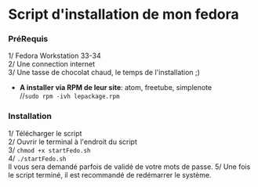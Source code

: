 # Script d'installation de mon fedora

### PréRequis
1/ Fedora Workstation 33-34   
2/ Une connection internet   
3/ Une tasse de chocolat chaud, le temps de l'installation ;)    

- **A installer via RPM de leur site**: atom, freetube, simplenote   
//```sudo rpm -ivh lepackage.rpm```

### Installation
1/ Télécharger le script    
2/ Ouvrir le terminal à l'endroit du script     
3/ ```chmod +x startFedo.sh```    
4/ ```./startFedo.sh```     
     Il vous sera demandé parfois de validé de votre mots de passe.
5/ Une fois le script terminé, il est recommandé de redémarrer le système.     
